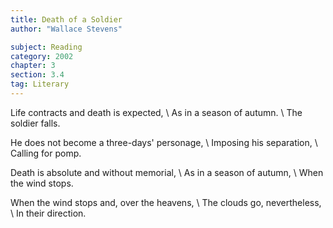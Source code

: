 ```yaml
---
title: Death of a Soldier
author: "Wallace Stevens"

subject: Reading
category: 2002
chapter: 3
section: 3.4
tag: Literary
---
```

Life contracts and death is expected, \\
As in a season of autumn. \\
The soldier falls.

He does not become a three-days' personage, \\
Imposing his separation, \\
Calling for pomp.

Death is absolute and without memorial, \\
As in a season of autumn, \\
When the wind stops.

When the wind stops and, over the heavens, \\
The clouds go, nevertheless, \\
In their direction.